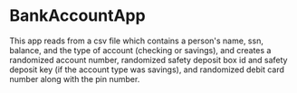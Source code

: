 # BankAccountApp
This app reads from a csv file which contains a person's name, ssn, balance, and the type of account (checking or savings), and creates a randomized account number, randomized safety deposit box id and safety deposit key (if the account type was savings), and randomized debit card number along with the pin number. 
